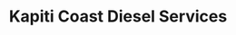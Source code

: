 ---
title: "Kapiti Coast Diesel Services"
url: /paraparaumu/kapiti-coast-diesel-services/
shop: Autowerkstatt
---